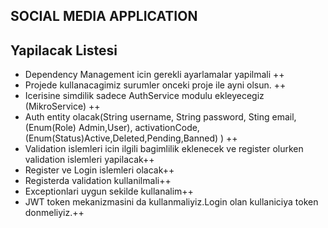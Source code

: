 ## SOCIAL MEDIA APPLICATION

## Yapilacak Listesi
* Dependency Management icin gerekli ayarlamalar yapilmali ++
* Projede kullanacagimiz surumler onceki proje ile ayni olsun. ++
* Icerisine simdilik sadece AuthService modulu ekleyecegiz (MikroService) ++
* Auth entity olacak(String username, String password, Sting email, (Enum(Role) Admin,User), activationCode, (Enum(Status)Active,Deleted,Pending,Banned) ) ++
* Validation islemleri icin ilgili bagimlilik eklenecek ve register olurken validation islemleri yapilacak++
* Register ve Login islemleri olacak++
* Registerda validation kullanilmali++
* Exceptionlari uygun sekilde kullanalim++
* JWT token mekanizmasini da kullanmaliyiz.Login olan kullaniciya token donmeliyiz.++